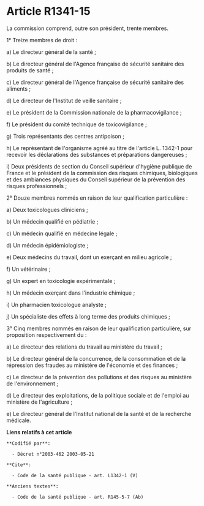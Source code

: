 # Article R1341-15

La commission comprend, outre son président, trente membres.

1° Treize membres de droit :

a) Le directeur général de la santé ;

b) Le directeur général de l'Agence française de sécurité sanitaire des produits de santé ;

c) Le directeur général de l'Agence française de sécurité sanitaire des aliments ;

d) Le directeur de l'Institut de veille sanitaire ;

e) Le président de la Commission nationale de la pharmacovigilance ;

f) Le président du comité technique de toxicovigilance ;

g) Trois représentants des centres antipoison ;

h) Le représentant de l'organisme agréé au titre de l'article L. 1342-1 pour recevoir les déclarations des substances et
préparations dangereuses ;

i) Deux présidents de section du Conseil supérieur d'hygiène publique de France et le président de la commission des risques
chimiques, biologiques et des ambiances physiques du Conseil supérieur de la prévention des risques professionnels ;

2° Douze membres nommés en raison de leur qualification particulière :

a) Deux toxicologues cliniciens ;

b) Un médecin qualifié en pédiatrie ;

c) Un médecin qualifié en médecine légale ;

d) Un médecin épidémiologiste ;

e) Deux médecins du travail, dont un exerçant en milieu agricole ;

f) Un vétérinaire ;

g) Un expert en toxicologie expérimentale ;

h) Un médecin exerçant dans l'industrie chimique ;

i) Un pharmacien toxicologue analyste ;

j) Un spécialiste des effets à long terme des produits chimiques ;

3° Cinq membres nommés en raison de leur qualification particulière, sur proposition respectivement du :

a) Le directeur des relations du travail au ministère du travail ;

b) Le directeur général de la concurrence, de la consommation et de la répression des fraudes au ministère de l'économie et
des finances ;

c) Le directeur de la prévention des pollutions et des risques au ministère de l'environnement ;

d) Le directeur des exploitations, de la politique sociale et de l'emploi au ministère de l'agriculture ;

e) Le directeur général de l'Institut national de la santé et de la recherche médicale.

**Liens relatifs à cet article**

	**Codifié par**:

	  - Décret n°2003-462 2003-05-21

	**Cite**:

	  - Code de la santé publique - art. L1342-1 (V)

	**Anciens textes**:

	  - Code de la santé publique - art. R145-5-7 (Ab)

